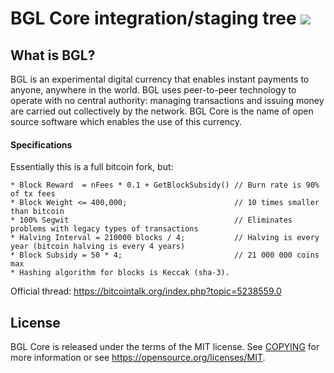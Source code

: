 BGL Core integration/staging tree        ![](share/pixmaps/BGL64.png)
=====================================

What is BGL?
----------------

BGL is an experimental digital currency that enables instant payments to
anyone, anywhere in the world. BGL uses peer-to-peer technology to operate
with no central authority: managing transactions and issuing money are carried
out collectively by the network. BGL Core is the name of open source
software which enables the use of this currency.

#### Specifications

Essentially this is a full bitcoin fork, but:
```
* Block Reward  = nFees * 0.1 + GetBlockSubsidy() // Burn rate is 90% of tx fees
* Block Weight <= 400,000;                        // 10 times smaller than bitcoin
* 100% Segwit                                     // Eliminates problems with legacy types of transactions
* Halving Interval = 210000 blocks / 4;           // Halving is every year (bitcoin halving is every 4 years)
* Block Subsidy = 50 * 4;                         // 21 000 000 coins max
* Hashing algorithm for blocks is Keccak (sha-3).
```
Official thread: https://bitcointalk.org/index.php?topic=5238559.0

License
-------

BGL Core is released under the terms of the MIT license. See [COPYING](COPYING) for more
information or see https://opensource.org/licenses/MIT.
